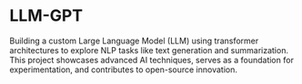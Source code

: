 # LLM-GPT
Building a custom Large Language Model (LLM) using transformer architectures to explore NLP tasks like text generation and summarization. This project showcases advanced AI techniques, serves as a foundation for experimentation, and contributes to open-source innovation.
